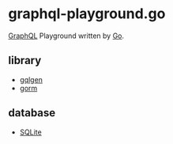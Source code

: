 # graphql-playground.go
[GraphQL](https://graphql.org/) Playground written by [Go](https://go.dev/).

## library
- [gqlgen](https://github.com/99designs/gqlgen)
- [gorm](https://github.com/go-gorm/gorm)

## database
- [SQLite](https://sqlite.org/index.html)
